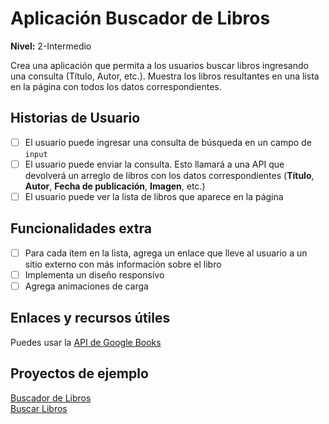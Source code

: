 # Aplicación Buscador de Libros  
  
**Nivel:** 2-Intermedio  
  
Crea una aplicación que permita a los usuarios buscar libros ingresando una consulta (Título, Autor, etc.). Muestra los libros resultantes en una lista en la página con todos los datos correspondientes.  

## Historias de Usuario  
  
- [ ] El usuario puede ingresar una consulta de búsqueda en un campo de `input`  
- [ ] El usuario puede enviar la consulta. Esto llamará a una API que devolverá un arreglo de libros con los datos correspondientes (**Título**, **Autor**, **Fecha de publicación**, **Imagen**, etc.)  
- [ ] El usuario puede ver la lista de libros que aparece en la página  
  
## Funcionalidades extra  
  
- [ ] Para cada ítem en la lista, agrega un enlace que lleve al usuario a un sitio externo con más información sobre el libro  
- [ ] Implementa un diseño responsivo  
- [ ] Agrega animaciones de carga  
  
## Enlaces y recursos útiles  
  
Puedes usar la [API de Google Books](https://developers.google.com/books/docs/overview)  
  
## Proyectos de ejemplo  
  
[Buscador de Libros](https://book-finder-by-deyl.netlify.com/)    
[Buscar Libros](https://booksure.netlify.app/)  